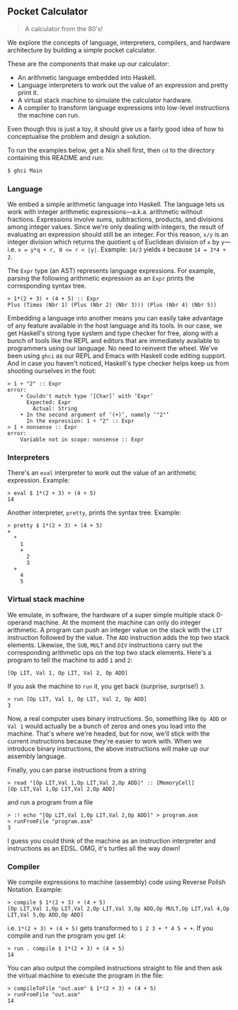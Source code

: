 Pocket Calculator
-----------------
> A calculator from the 80's!

We explore the concepts of language, interpreters, compilers, and
hardware architecture by building a simple pocket calculator.

These are the components that make up our calculator:

- An arithmetic language embedded into Haskell.
- Language interpreters to work out the value of an expression and
  pretty print it.
- A virtual stack machine to simulate the calculator hardware.
- A compiler to transform language expressions into low-level
  instructions the machine can run.

Even though this is just a toy, it should give us a fairly good idea
of how to conceptualise the problem and design a solution.

To run the examples below, get a Nix shell first, then `cd` to the
directory containing this README and run:

```bash
$ ghci Main
```


### Language

We embed a simple arithmetic language into Haskell. The language
lets us work with integer arithmetic expressions—a.k.a. arithmetic
without fractions. Expressions involve sums, subtractions, products,
and divisions among integer values. Since we're only dealing with
integers, the result of evaluating an expression should still be an
integer. For this reason, `x/y` is an integer division which returns
the quotient `q` of Euclidean division of `x` by `y`—i.e.
`x = y*q + r, 0 <= r < |y|`. Example: `14/3` yields `4` because
`14 = 3*4 + 2`.

The `Expr` type (an AST) represents language expressions. For example,
parsing the following arithmetic expression as an `Expr` prints the
corresponding syntax tree.

```
> 1*(2 + 3) + (4 + 5) :: Expr
Plus (Times (Nbr 1) (Plus (Nbr 2) (Nbr 3))) (Plus (Nbr 4) (Nbr 5))
```

Embedding a language into another means you can easily take advantage
of any feature available in the host language and its tools. In our
case, we get Haskell's strong type system and type checker for free,
along with a bunch of tools like the REPL and editors that are immediately
available to programmers using our language. No need to reinvent the
wheel. We've been using `ghci` as our REPL and Emacs with Haskell
code editing support. And in case you haven't noticed, Haskell's
type checker helps keep us from shooting ourselves in the foot:

```
> 1 + "2" :: Expr
error:
    • Couldn't match type ‘[Char]’ with ‘Expr’
      Expected: Expr
        Actual: String
    • In the second argument of ‘(+)’, namely ‘"2"’
      In the expression: 1 + "2" :: Expr
> 1 + nonsense :: Expr
error:
    Variable not in scope: nonsense :: Expr
```


### Interpreters

There's an `eval` interpreter to work out the value of an arithmetic
expression. Example:

```
> eval $ 1*(2 + 3) + (4 + 5)
14
```

Another interpreter, `pretty`, prints the syntax tree. Example:

```
> pretty $ 1*(2 + 3) + (4 + 5)
+
  *
    1
    +
      2
      3
  +
    4
    5
```


### Virtual stack machine

We emulate, in software, the hardware of a super simple multiple
stack 0-operand machine. At the moment the machine can only do integer
arithmetic. A program can push an integer value on the stack with
the `LIT` instruction followed by the value. The `ADD` instruction
adds the top two stack elements. Likewise, the `SUB`, `MULT` and
`DIV` instructions carry out the corresponding arithmetic ops on
the top two stack elements. Here's a program to tell the machine
to add `1` and `2`:

```
[Op LIT, Val 1, Op LIT, Val 2, Op ADD]
```

If you ask the machine to `run` it, you get back (surprise, surprise!)
`3`.

```
> run [Op LIT, Val 1, Op LIT, Val 2, Op ADD]
3
```

Now, a real computer uses binary instructions. So, something like
`Op ADD` or `Val 1` would actually be a bunch of zeros and ones you
load into the machine. That's where we're headed, but for now, we'll
stick with the current instructions because they're easier to work
with. When we introduce binary instructions, the above instructions
will make up our assembly language.

Finally, you can parse instructions from a string

```
> read "[Op LIT,Val 1,Op LIT,Val 2,Op ADD]" :: [MemoryCell]
[Op LIT,Val 1,Op LIT,Val 2,Op ADD]
```

and run a program from a file

```
> :! echo "[Op LIT,Val 1,Op LIT,Val 2,Op ADD]" > program.asm
> runFromFile "program.asm"
3
```

I guess you could think of the machine as an instruction interpreter
and instructions as an EDSL. OMG, it's turtles all the way down!


### Compiler

We compile expressions to machine (assembly) code using Reverse Polish
Notation. Example:

```
> compile $ 1*(2 + 3) + (4 + 5)
[Op LIT,Val 1,Op LIT,Val 2,Op LIT,Val 3,Op ADD,Op MULT,Op LIT,Val 4,Op LIT,Val 5,Op ADD,Op ADD]
```

i.e. `1*(2 + 3) + (4 + 5)` gets transformed to `1 2 3 + * 4 5 + +`.
If you compile and run the program you get `14`:

```
> run . compile $ 1*(2 + 3) + (4 + 5)
14
```

You can also output the compiled instructions straight to file and
then ask the virtual machine to execute the program in the file:

```
> compileToFile "out.asm" $ 1*(2 + 3) + (4 + 5)
> runFromFile "out.asm"
14
```
